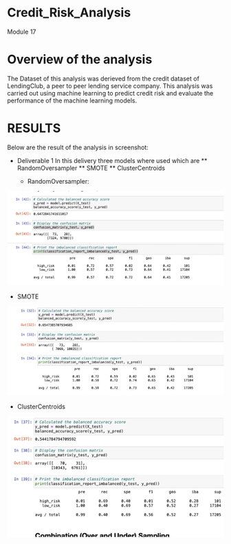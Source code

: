# Credit_Risk_Analysis
Module 17


# Overview of the analysis

The Dataset of this analysis was derieved from the credit dataset of  LendingClub, a peer to peer lending service company.
     This analysis was carried out using machine learning to predict credit risk and evaluate the performance of the machine learning models. 
     
     
# RESULTS
Below are the result of the analysis in screenshot:
 
 * Deliverable 1
   In this delivery three models where used which are 
        ** RandomOversampler
        ** SMOTE
        ** ClusterCentroids
               
     * RandomOversampler:

![Image Here](https://github.com/Thaofeeqat/Credit_Risk_Analysis/blob/main/Images/Resample.png)

   * SMOTE
     
![Image Here](https://github.com/Thaofeeqat/Credit_Risk_Analysis/blob/main/Images/SMOTE.png)

   * ClusterCentroids
    
![Image Here](https://github.com/Thaofeeqat/Credit_Risk_Analysis/blob/main/Images/ClusterCentroids.png)

   
 
